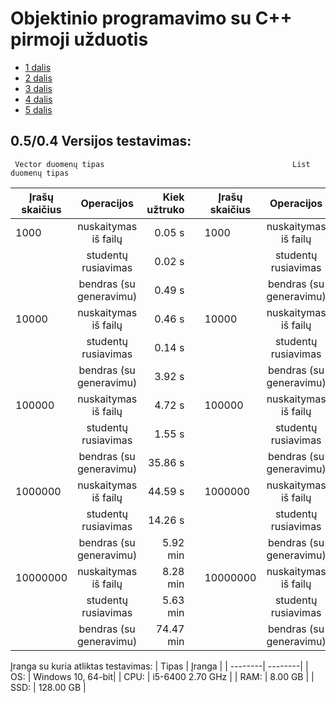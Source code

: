 # Objektinio programavimo su C++ pirmoji užduotis

* [1 dalis](https://github.com/Hurabashi/oop-with-c-plus-plus/tree/V0.1)
* [2 dalis](https://github.com/Hurabashi/oop-with-c-plus-plus/tree/V0.2)
* [3 dalis](https://github.com/Hurabashi/oop-with-c-plus-plus/tree/V0.3.1)
* [4 dalis](https://github.com/Hurabashi/oop-with-c-plus-plus/tree/V0.4)
* [5 dalis](https://github.com/Hurabashi/oop-with-c-plus-plus/tree/V0.5)

## 0.5/0.4 Versijos testavimas:
     Vector duomenų tipas                                          List duomenų tipas    

|      Įrašų skaičius       |    Operacijos    | Kiek užtruko | |     Įrašų skaičius   |    Operacijos    | Kiek užtruko | |
|---------------------|:------------------:|--------------:|-------------------------|---------------------|:------------------:|--------------:|---------------------|
| 1000 |    nuskaitymas iš failų   | 0.05 s | | 1000 |    nuskaitymas iš failų   |   0.04 s | |
|      |    studentų rusiavimas    | 0.02 s | |      |    studentų rusiavimas    |   0.01 s | |
|      |    bendras (su generavimu)| 0.49 s | |      |    bendras (su generavimu)|   0.42 s | |
| 10000 |    nuskaitymas iš failų   | 0.46 s | | 10000 |    nuskaitymas iš failų   |   0.37 s | |
|      |    studentų rusiavimas    | 0.14 s | |      |    studentų rusiavimas    |   0.09 s | |
|      |    bendras (su generavimu)| 3.92 s | |      |    bendras (su generavimu)|   3.61 s | |
| 100000 |    nuskaitymas iš failų   | 4.72 s | | 100000 |    nuskaitymas iš failų   |   3.72 s | |
|      |    studentų rusiavimas    | 1.55 s | |      |    studentų rusiavimas    |   0.93 s | |
|      |    bendras (su generavimu)| 35.86 s | |      |    bendras (su generavimu)|   34.39 s | |
| 1000000 |    nuskaitymas iš failų   | 44.59 s | | 1000000 |    nuskaitymas iš failų   |   36.74 s | |
|      |    studentų rusiavimas    | 14.26 s | |      |    studentų rusiavimas    |   9.32 s | |
|      |    bendras (su generavimu)| 5.92 min | |      |    bendras (su generavimu)|   5.73 min | |
| 10000000 |    nuskaitymas iš failų   | 8.28 min | | 10000000 |    nuskaitymas iš failų   |   6.09 min | |
|      |    studentų rusiavimas    | 5.63 min | |      |    studentų rusiavimas    |   4.96 min | |
|      |    bendras (su generavimu)| 74.47 min | |      |    bendras (su generavimu)|   64.79 min | |


   Įranga su kuria atliktas testavimas:
| Tipas | Įranga |
| --------| --------|
| OS: | Windows 10, 64-bit|
| CPU: | i5-6400 2.70 GHz |
| RAM: | 8.00 GB |
| SSD: | 128.00 GB |
